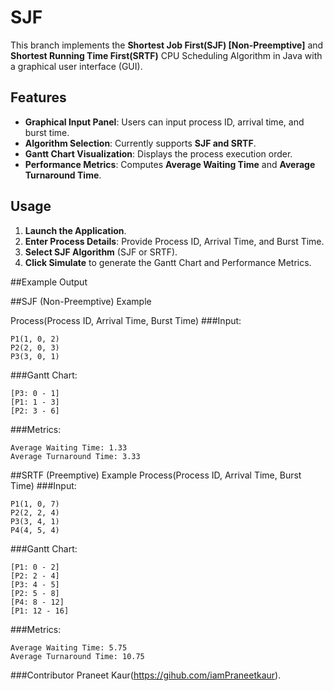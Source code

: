 # SJF

This branch implements the **Shortest Job First(SJF) [Non-Preemptive]** and **Shortest Running Time First(SRTF)** CPU Scheduling Algorithm in Java with a graphical user interface (GUI).

## Features
- **Graphical Input Panel**: Users can input process ID, arrival time, and burst time.
- **Algorithm Selection**: Currently supports **SJF and SRTF**.
- **Gantt Chart Visualization**: Displays the process execution order.
- **Performance Metrics**: Computes **Average Waiting Time** and **Average Turnaround Time**.

## Usage
1. **Launch the Application**.
2. **Enter Process Details**: Provide Process ID, Arrival Time, and Burst Time.
3. **Select SJF Algorithm** (SJF or SRTF).
4. **Click Simulate** to generate the Gantt Chart and Performance Metrics.

##Example Output

##SJF (Non-Preemptive) Example

Process(Process ID, Arrival Time, Burst Time)
###Input:
```
P1(1, 0, 2)
P2(2, 0, 3)
P3(3, 0, 1)
```
###Gantt Chart:
```
[P3: 0 - 1]
[P1: 1 - 3]
[P2: 3 - 6]
```

###Metrics:
```
Average Waiting Time: 1.33
Average Turnaround Time: 3.33
```

##SRTF (Preemptive) Example
Process(Process ID, Arrival Time, Burst Time)
###Input:
```
P1(1, 0, 7)
P2(2, 2, 4)
P3(3, 4, 1)
P4(4, 5, 4)
```

###Gantt Chart:
```
[P1: 0 - 2]
[P2: 2 - 4]
[P3: 4 - 5]
[P2: 5 - 8]
[P4: 8 - 12]
[P1: 12 - 16]
```

###Metrics:
```
Average Waiting Time: 5.75
Average Turnaround Time: 10.75
```

###Contributor
Praneet Kaur(https://gihub.com/iamPraneetkaur).

